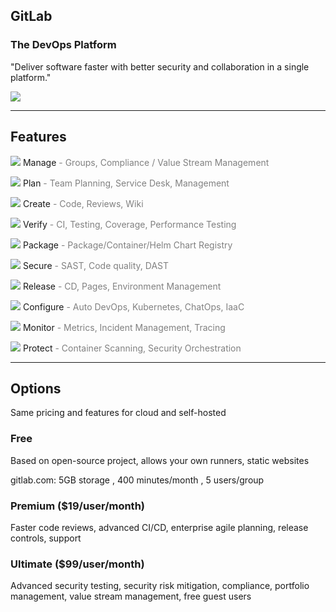 <!-- .slide: id="gitlab_product" -->

## GitLab

### The DevOps Platform

"Deliver software faster with better security and collaboration in a single platform."

![](150_gitlab/media/devops_lifecycle.svg) <!-- .element: style="width: 70%; padding: 1em; background-color: grey;" -->

---

## Features

![](150_gitlab/media/manage.svg) <!-- .element: style="width: 1em;" --> Manage <span style="color: grey;">- Groups, Compliance / Value Stream Management</span>

![](150_gitlab/media/plan.svg) <!-- .element: style="width: 1em;" --> Plan <span style="color: grey;">- Team Planning, Service Desk, Management</span>

![](150_gitlab/media/create.svg) <!-- .element: style="width: 1em;" --> Create <span style="color: grey;">- Code, Reviews, Wiki</span>

![](150_gitlab/media/verify.svg) <!-- .element: style="width: 1em;" --> Verify <span style="color: grey;">- CI, Testing, Coverage, Performance Testing</span>

![](150_gitlab/media/package.svg) <!-- .element: style="width: 1em;" --> Package <span style="color: grey;">- Package/Container/Helm Chart Registry</span>

![](150_gitlab/media/secure.svg) <!-- .element: style="width: 1em;" --> Secure <span style="color: grey;">- SAST, Code quality, DAST</span>

![](150_gitlab/media/release.svg) <!-- .element: style="width: 1em;" --> Release <span style="color: grey;">- CD, Pages, Environment Management</span>

![](150_gitlab/media/configure.svg) <!-- .element: style="width: 1em;" --> Configure <span style="color: grey;">- Auto DevOps, Kubernetes, ChatOps, IaaC</span>

![](150_gitlab/media/monitor.svg) <!-- .element: style="width: 1em;" --> Monitor <span style="color: grey;">- Metrics, Incident Management, Tracing</span>

![](150_gitlab/media/defend.svg) <!-- .element: style="width: 1em;" --> Protect <span style="color: grey;">- Container Scanning, Security Orchestration</span>

---

## Options

Same pricing [<i class="fa-solid fa-arrow-up-right-from-square"></i>](https://about.gitlab.com/pricing/) and features [<i class="fa-solid fa-arrow-up-right-from-square"></i>](https://about.gitlab.com/pricing/self-managed/feature-comparison/) for cloud and self-hosted

### Free

Based on open-source project, allows your own runners, static websites

gitlab.com: 5GB storage [<i class="fa-solid fa-arrow-up-right-from-square"></i>](https://about.gitlab.com/pricing/#do-the-storage-and-transfer-limits-apply-to-self-managed), 400 minutes/month [<i class="fa-solid fa-arrow-up-right-from-square"></i>](https://about.gitlab.com/pricing/#why-do-i-need-to-enter-credit-debit-card-details-for-free-pipeline-minutes), 5 users/group [<i class="fa-solid fa-arrow-up-right-from-square"></i>](https://about.gitlab.com/pricing/#when-will-the-user-limits-be-effective)

### Premium [<i class="fa-solid fa-arrow-up-right-from-square"></i>](https://about.gitlab.com/pricing/premium/) ($19/user/month)

Faster code reviews, advanced CI/CD, enterprise agile planning, release controls, support

### Ultimate [<i class="fa-solid fa-arrow-up-right-from-square"></i>](https://about.gitlab.com/pricing/ultimate/) ($99/user/month)

Advanced security testing, security risk mitigation, compliance, portfolio management, value stream management, free guest users
